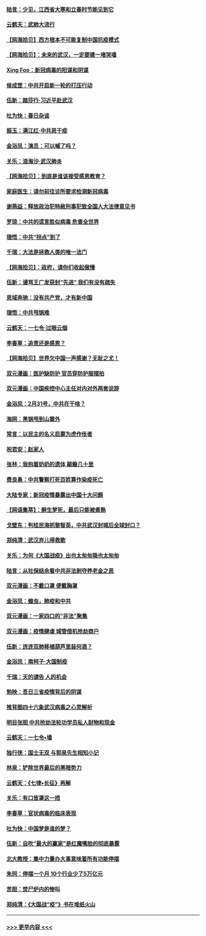 #### [陆言：少见，江西省大寒和立春时节能见到它](../pages/nsc993/n11939983.md?t=03142131) 
#### [云鹤天：武肺大流行](../pages/nsc993/n11939902.md?t=03142131) 
#### [【网海拾贝】西方根本不可能复制中国抗疫模式](../pages/nsc993/n11939725.md?t=03142131) 
#### [【网海拾贝】：未来的武汉，一定要建一堵哭墙](../pages/nsc993/n11938684.md?t=03142131) 
#### [Xing Foo：新冠病毒的阳谋和阴谋](../pages/nsc993/n11936086.md?t=03142131) 
#### [侯成罡：中共开启新一轮的打压行动](../pages/nsc993/n11935730.md?t=03142131) 
#### [伍新：踏莎行‧习近平赴武汉](../pages/nsc993/n11935157.md?t=03142131) 
#### [吐为快：春日杂谈](../pages/nsc993/n11934776.md?t=03142131) 
#### [振玉：满江红‧中共恶于疫](../pages/nsc993/n11934647.md?t=03142131) 
#### [金浴凤：演员：可以喊了吗？](../pages/nsc993/n11934602.md?t=03142131) 
#### [关乐：浪淘沙·武汉肺炎](../pages/nsc993/n11931792.md?t=03142131) 
#### [【网海拾贝】：到底是谁该接受感恩教育？](../pages/nsc993/n11931552.md?t=03142131) 
#### [家庭医生：请勿前往诊所要求检测新冠病毒](../pages/nsc993/n11929190.md?t=03142131) 
#### [谢燕益：释放政治犯特赦刑事犯致全国人大法律意见书](../pages/nsc993/n11928978.md?t=03142131) 
#### [罗琼：中共的谎言胜似病毒 危害全世界](../pages/nsc993/n11922636.md?t=03142131) 
#### [理悟：中共“拐点”到了](../pages/nsc993/n11928496.md?t=03142131) 
#### [千瑞：大法是拯救人类的唯一法门](../pages/nsc993/n11927637.md?t=03142131) 
#### [【网海拾贝】：政府，请你们收起傲慢](../pages/nsc993/n11926932.md?t=03142131) 
#### [伍新：谩骂王广发获封“先进” 我们有没有疏失](../pages/nsc993/n11926101.md?t=03142131) 
#### [思域奔驰：没有共产党，才有新中国](../pages/nsc993/n11926058.md?t=03142131) 
#### [理悟：中共甩锅难](../pages/nsc993/n11925355.md?t=03142131) 
#### [云鹤天：一七令·过眼云烟](../pages/nsc993/n11925284.md?t=03142131) 
#### [李春草：追责还是感恩？](../pages/nsc993/n11925274.md?t=03142131) 
#### [【网海拾贝】世界欠中国一声感谢？无耻之尤！](../pages/nsc993/n11925239.md?t=03142131) 
#### [双元漫画：医护缺防护 官员穿防护服摆拍](../pages/nsc993/n11923899.md?t=03142131) 
#### [双元漫画：中国疾控中心主任对内对外两套说辞](../pages/nsc993/n11921994.md?t=03142131) 
#### [金浴凤：2月31号，中共在干啥？](../pages/nsc993/n11922706.md?t=03142131) 
#### [海网：黑锅甩到山寨外](../pages/nsc993/n11922688.md?t=03142131) 
#### [常言：以民主的名义启蒙为虎作伥者](../pages/nsc993/n11922217.md?t=03142131) 
#### [祝君安：赵家人](../pages/nsc993/n11922209.md?t=03142131) 
#### [张林：我抱着奶奶的遗体 颠簸几十里](../pages/nsc993/n11920945.md?t=03142131) 
#### [费良勇：中共警察打死百姓算作染疫死亡](../pages/nsc993/n11919264.md?t=03142131) 
#### [大陆专家：新冠疫情暴露出中国十大问题](../pages/nsc993/n11919187.md?t=03142131) 
#### [【网语集萃】：醉生梦死，最后只能被煮熟](../pages/nsc993/n11918994.md?t=03142131) 
#### [戈壁东：判桂民海抓黎智英，中共武汉封城后全球封口？](../pages/nsc993/n11917982.md?t=03142131) 
#### [郑纯清：武汉弃儿得救歌](../pages/nsc993/n11917881.md?t=03142131) 
#### [关乐：为何《大国战疫》出也太匆匆隐也太匆匆](../pages/nsc993/n11917792.md?t=03142131) 
#### [陆言：从社保结余看中共非法剥夺养老金之恶](../pages/nsc993/n11917084.md?t=03142131) 
#### [双元漫画：不戴口罩 便戴胸罩](../pages/nsc993/n11916447.md?t=03142131) 
#### [金浴凤：蝗虫，肺疫和中共](../pages/nsc993/n11916904.md?t=03142131) 
#### [双元漫画：一家四口的“非法”聚集](../pages/nsc993/n11916378.md?t=03142131) 
#### [双元漫画：疫情肆虐 城管借机抢劫商户](../pages/nsc993/n11916310.md?t=03142131) 
#### [伍新：连连双肺移植葫芦里装何酒？](../pages/nsc993/n11913667.md?t=03142131) 
#### [金浴凤：南柯子·大国制疫](../pages/nsc993/n11913657.md?t=03142131) 
#### [千瑞：天的谴告  人的机会](../pages/nsc993/n11913309.md?t=03142131) 
#### [勉映：吾日三省疫情背后的阴谋](../pages/nsc993/n11913079.md?t=03142131) 
#### [推背图四十六象武汉病毒之心灵解析](../pages/nsc993/n11911761.md?t=03142131) 
#### [明目张胆 中共抢劫法轮功学员私人财物和现金](../pages/nsc993/n11910262.md?t=03142131) 
#### [云鹤天：一七令▪墙](../pages/nsc993/n11910627.md?t=03142131) 
#### [独行侠：国士无双 与郭泉先生相知小记](../pages/nsc993/n11910613.md?t=03142131) 
#### [林泉：铲除世界最后的黑暗势力](../pages/nsc993/n11909320.md?t=03142131) 
#### [云鹤天：《七律▪长征》再解](../pages/nsc993/n11909327.md?t=03142131) 
#### [关乐：有口皆罩这一捂](../pages/nsc993/n11908393.md?t=03142131) 
#### [李春草：官状病毒的临床表现](../pages/nsc993/n11908339.md?t=03142131) 
#### [吐为快：中国梦是谁的梦？](../pages/nsc993/n11906564.md?t=03142131) 
#### [伍新：自吹“最大的赢家”是红魔嘴脸的彻底暴露](../pages/nsc993/n11906407.md?t=03142131) 
#### [北大教授：集中力量办大事意味着所有功能停摆](../pages/nsc993/n11904800.md?t=03142131) 
#### [朱同：停摆一个月 10个行业少了5万亿元](../pages/nsc993/n11904498.md?t=03142131) 
#### [苦胆：焚尸炉内的惨叫](../pages/nsc993/n11904479.md?t=03142131) 
#### [郑纯清：《大国战“疫”》书在堆纸火山](../pages/nsc993/n11904450.md?t=03142131) 

----
#### [ >>> 更早内容 <<< ](../indexes/nsc993-earlier.md)
